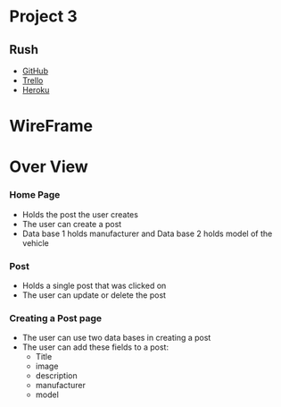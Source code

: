 # Project 3
## Rush

- [GitHub](https://git.generalassemb.ly/IanGtHbE1/Project-3-Rush.git)
- [Trello]()
- [Heroku]()

# WireFrame

# Over View
### Home Page
  - Holds the post the user creates
  - The user can create a post
  - Data base 1 holds manufacturer and Data base 2 holds model of the vehicle

### Post 
  - Holds a single post that was clicked on
  - The user can update or delete the post

### Creating a Post page
  - The user can use two data bases in creating a post
  - The user can add these fields to a post:
    - Title
    - image
    - description
    - manufacturer
    - model


























<!-- # mern-template-project

# Setup A New Project From This Template

If you are starting a new project do the following:

1. copy/download this directory to where you new project is located and rename
   it to the name of your project.
1. change your directory (`cd`) into the copied project template
1. `npm install`
1. `npm run dev`
1. Open a new browser window and navigate to the URL http://localhost:3000/
    here you should see `hello world` displayed after page load
    updates should show up here automatically
1. see the `client/src` `readme.md` file for more information on the react project

# Setup A New Project Without This Template

If you want to start a project without using this template directory do the
following:


1. `mkdir <project-name>`
1. `cd <project-name>`
1. `echo "# <project-name>" > readme.md`
1. `git init`
1. `git add readme.md `
1. `git commit -m "init repo with readme.md"`
1. `npm init`
1. `mkdir models views controllers`
1. `touch ./server.js` -->

